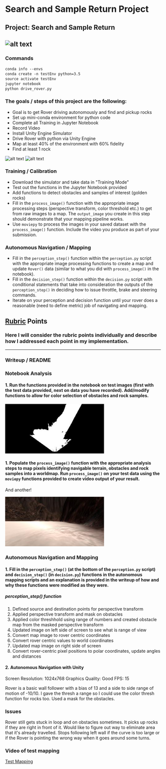[//]: # (Image References)
[rover_image]: ./misc/rover_image.jpg
[example_grid1]: ./calibration_images/example_grid1.jpg
[example_rock]: ./calibration_images/example_rock1.jpg
[example_grid_threshed]:./calibration_images/grid_threshed.jpg
[example_right_side_nav]:./calibration_images/right_side_nav.jpg
# Search and Sample Return Project


## Project: Search and Sample Return
![alt text][rover_image]
---

### Commands

```
conda info --envs
conda create -n testEnv python=3.5
source activate testEnv
jupyter notebook
python drive_rover.py
```

### The goals / steps of this project are the following:

* Goal is to get Rover driving autonomously and find and pickup rocks
* Set up mini-conda environment for python code
* Complete all Training in Jupyter Notebook
* Record Video
* Install Unity Engine Simulator
* Drive Rover with python via Unity Engine
* Map at least 40% of the environment with 60% fidelity
* Find at least 1 rock

![alt text][example_grid1]
![alt text][example_rock]

### Training / Calibration

* Download the simulator and take data in "Training Mode"
* Test out the functions in the Jupyter Notebook provided
* Add functions to detect obstacles and samples of interest (golden rocks)
* Fill in the `process_image()` function with the appropriate image processing steps (perspective transform, color threshold etc.) to get from raw images to a map.  The `output_image` you create in this step should demonstrate that your mapping pipeline works.
* Use `moviepy` to process the images in your saved dataset with the `process_image()` function.  Include the video you produce as part of your submission.

### Autonomous Navigation / Mapping

* Fill in the `perception_step()` function within the `perception.py` script with the appropriate image processing functions to create a map and update `Rover()` data (similar to what you did with `process_image()` in the notebook).
* Fill in the `decision_step()` function within the `decision.py` script with conditional statements that take into consideration the outputs of the `perception_step()` in deciding how to issue throttle, brake and steering commands.
* Iterate on your perception and decision function until your rover does a reasonable (need to define metric) job of navigating and mapping.


## [Rubric](https://review.udacity.com/#!/rubrics/916/view) Points
### Here I will consider the rubric points individually and describe how I addressed each point in my implementation.

---
### Writeup / README


### Notebook Analysis
#### 1. Run the functions provided in the notebook on test images (first with the test data provided, next on data you have recorded). Add/modify functions to allow for color selection of obstacles and rock samples.

![alt text][example_grid_threshed]

#### 1. Populate the `process_image()` function with the appropriate analysis steps to map pixels identifying navigable terrain, obstacles and rock samples into a worldmap.  Run `process_image()` on your test data using the `moviepy` functions provided to create video output of your result.
And another!

![alt text][example_right_side_nav]

### Autonomous Navigation and Mapping

#### 1. Fill in the `perception_step()` (at the bottom of the `perception.py` script) and `decision_step()` (in `decision.py`) functions in the autonomous mapping scripts and an explanation is provided in the writeup of how and why these functions were modified as they were.

##### perception_step() function

  1. Defined source and destination points for perspective transform
  2. Applied perspective transform and mask on obstacles
  3. Applied color threshhold using range of numbers and created obstacle map from the masked perspective transform
  4. Updated image on left side of screen to see what is range of view
  5. Convert map image to rover centric coordinates
  6. Convert rover centric values to world coordinates
  7. Updated map image on right side of screen
  8. Convert rover-centric pixel positions to polar coordinates, update angles and distances


#### 2. Autonomous Navigation with Unity
  Screen Resolution: 1024x768
  Graphics Quality: Good
  FPS: 15

  Rover is a basic wall follower with a bias of 13 and a side to side range of motion of -10/10.
  I gave the thresh a range so I could use the color thresh function for rocks too.
  Used a mask for the obstacles.

### Issues

  Rover still gets stuck in loop and on obstacles sometimes.
  It picks up rocks if they are right in front of it.
  Would like to figure out way to eliminate area that it's already travelled.
  Stops following left wall if the curve is too large or if the Rover is pointing the wrong way when it goes around some turns.


### Video of test mapping

[Test Mapping](https://youtu.be/kFUt1g_ojzA)

